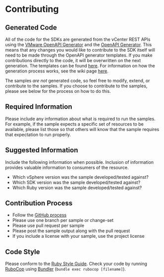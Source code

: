 # Contributing

## Generated Code

All of the code for the SDKs are generated from the vCenter REST APIs using the [VMware OpenAPI Generator](https://github.com/vmware/vmware-openapi-generator) and the [OpenAPI Generator](https://github.com/openapitools/openapi-generator). This means that any changes you would like to contribute to the SDK itself will need to be made through the OpenAPI generator templates. If you make contributions directly to the code, it will be overwritten on the next generation. The templates can be found [here](https://github.com/vmware/vsphere-automation-sdk-ruby/tree/master/.openapi/templates). For information on how the generation process works, see the wiki page [here](https://github.com/vmware/vsphere-automation-sdk-ruby/wiki/SDK-Generation).

The samples _are not_ generated code, so feel free to modify, extend, or contribute to the samples. If you choose to contribute to the samples, please see below for the process on how to do this.

## Required Information

Please include any information about what is required to run the samples. For example, if the sample expects a specific set of resources to be available, please list those so that others will know that the sample requires that expectation to run properly.

## Suggested Information

Include the following information when possible. Inclusion of information provides valuable information to consumers of the resource.

* Which vSphere version was the sample developed/tested against?
* Which SDK version was the sample developed/tested against?
* Which Ruby version was the sample developed/tested against?

## Contribution Process

* Follow the [GitHub process](https://help.github.com/articles/fork-a-repo)
* Please use one branch per sample or change-set
* Please use pull request per sample
* Please post the sample output along with the pull request
* If you include a license with your sample, use the project license

## Code Style

Please conform to the [Ruby Style Guide](https://github.com/bbatsov/ruby-style-guide). Check your code by running [RuboCop](http://rubocop.readthedocs.io/en/latest/) using [Bundler](https://bundler.io) (`bundle exec rubocop [filename]`).
